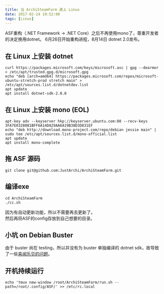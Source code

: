 ```yaml
---
title: 当 ArchiSteamFarm 遇上 Linux
date: 2017-02-24 19:52:00
tags: [Linux]
---
```

ASF重构（.NET Framework -> .NET Core）之后不再使用mono了，尊重开发者的决定换用dotnet。
6月26日开始重构进程，8月14日 dotnet 2.0发布。
## 在 Linux 上安装 dotnet
```
curl https://packages.microsoft.com/keys/microsoft.asc | gpg --dearmor > /etc/apt/trusted.gpg.d/microsoft.gpg
echo "deb [arch=amd64] https://packages.microsoft.com/repos/microsoft-ubuntu-stretch-prod stretch main" > /etc/apt/sources.list.d/dotnetdev.list
apt update
apt install dotnet-sdk-2.0.0
```
## 在 Linux 上安装 mono (EOL)
```
apt-key adv --keyserver hkp://keyserver.ubuntu.com:80 --recv-keys 3FA7E0328081BFF6A14DA29AA6A19B38D3D831EF
echo "deb http://download.mono-project.com/repo/debian jessie main" | sudo tee /etc/apt/sources.list.d/mono-official.list
apt update
apt install mono-complete
```
## 拖 ASF 源码
```
git clone git@github.com:JustArchi/ArchiSteamFarm.git
```
## 编译exe
```
cd ArchiSteamFarm
./cc.sh
```
因为有自动更新功能，所以不需要再去更新了。  
然后再将ASF的config存放到自己想要的目录。
## 小坑 on Debian Buster
由于 buster 尚在 testing，所以并没有为 buster 单独编译的 dotnet sdk，故导致了一些[喜闻乐见的问题](https://github.com/dotnet/core-setup/issues/2943)。
## 开机持续运行
```
echo 'tmux new-window /root/ArchiSteamFarm/run.sh --path=/root/.config/ASF/' >> /etc/rc.local
```
